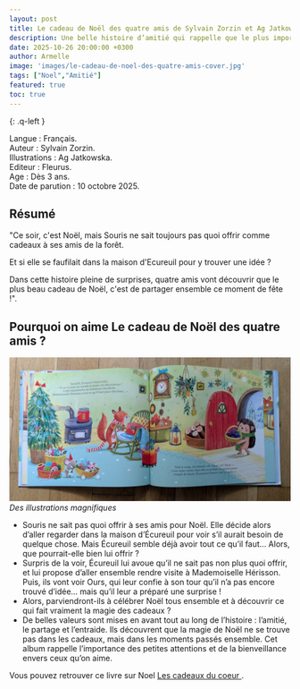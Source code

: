 ```yaml
---
layout: post
title: Le cadeau de Noël des quatre amis de Sylvain Zorzin et Ag Jatkowska.
description: Une belle histoire d’amitié qui rappelle que le plus important à Noël, c’est de le fêter et de le partager ensemble.
date: 2025-10-26 20:00:00 +0300
author: Armelle
image: 'images/le-cadeau-de-noel-des-quatre-amis-cover.jpg'
tags: ["Noel","Amitié"]
featured: true
toc: true
---
```


{: .q-left }

Langue : Français.  
Auteur : Sylvain Zorzin.  
Illustrations :  Ag Jatkowska.                    
Editeur : Fleurus.              
Age : Dès 3 ans.                             
Date de parution : 10 octobre 2025.         

## Résumé

"Ce soir, c'est Noël, mais Souris ne sait toujours pas quoi offrir comme cadeaux à ses amis de la forêt.

Et si elle se faufilait dans la maison d'Ecureuil pour y trouver une idée ?

Dans cette histoire pleine de surprises, quatre amis vont découvrir que le plus beau cadeau de Noël, c'est de partager ensemble ce moment de fête !".

## Pourquoi on aime Le cadeau de Noël des quatre amis ?

![Des illustrations magnifiques](images/le-cadeau-de-noel-des-quatre-amis-int.jpg)
*Des illustrations magnifiques*
- Souris ne sait pas quoi offrir à ses amis pour Noël. Elle décide alors d’aller regarder dans la maison d’Écureuil pour voir s’il aurait besoin de quelque chose. Mais Écureuil semble déjà avoir tout ce qu’il faut... Alors, que pourrait-elle bien lui offrir ?
- Surpris de la voir, Écureuil lui avoue qu’il ne sait pas non plus quoi offrir, et lui propose d’aller ensemble rendre visite à Mademoiselle Hérisson. Puis, ils vont voir Ours, qui leur confie à son tour qu’il n’a pas encore trouvé d’idée... mais qu’il leur a préparé une surprise ! 
- Alors, parviendront-ils à célébrer Noël tous ensemble et à découvrir ce qui fait vraiment la magie des cadeaux ?
- De belles valeurs sont mises en avant tout au long de l’histoire : l’amitié, le partage et l’entraide. Ils découvrent que la magie de Noël ne se trouve pas dans les cadeaux, mais dans les moments passés ensemble. Cet album rappelle l’importance des petites attentions et de la bienveillance envers ceux qu’on aime.

Vous pouvez retrouver ce livre sur Noel [Les cadeaux du coeur ](https://ludichou.com/les-cadeaux-du-coeur).
